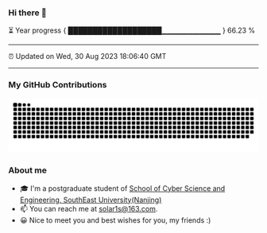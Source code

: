 ### Hi there 👋

⏳ Year progress { ███████████████████▁▁▁▁▁▁▁▁▁▁▁ } 66.23 %

---

⏰ Updated on Wed, 30 Aug 2023 18:06:40 GMT

---
### My GitHub Contributions    

![](https://raw.githubusercontent.com/chenzongyao200127/chenzongyao200127/main/assets/github-contribution-grid-snake.svg)          

### About me   

- 🎓 I'm a postgraduate student of [School of Cyber Science and Engineering, SouthEast University(Nanjing)](https://www.seu.edu.cn/)
- 📫 You can reach me at [solar1s@163.com](mailto:solar1s@163.com).
- 😀 Nice to meet you and best wishes for you, my friends :)  


